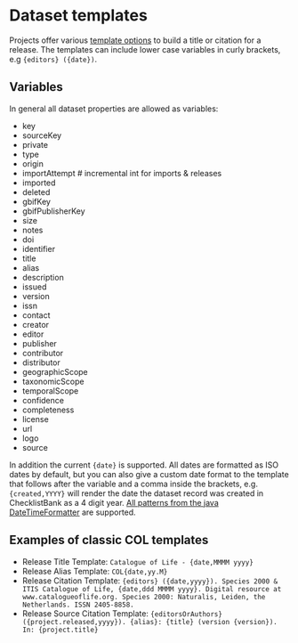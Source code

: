 # Dataset templates
Projects offer various [template options](https://data.catalogue.life/catalogue/3/options) to build a title or citation for a release.
The templates can include lower case variables in curly brackets, e.g `{editors} ({date})`.

## Variables
In general all dataset properties are allowed as variables:

 - key
 - sourceKey
 - private
 - type
 - origin
 - importAttempt # incremental int for imports & releases
 - imported
 - deleted
 - gbifKey
 - gbifPublisherKey
 - size
 - notes
 - doi
 - identifier
 - title
 - alias
 - description
 - issued
 - version
 - issn
 - contact
 - creator
 - editor
 - publisher
 - contributor
 - distributor
 - geographicScope
 - taxonomicScope
 - temporalScope
 - confidence
 - completeness
 - license
 - url
 - logo
 - source

In addition the current `{date}` is supported.
All dates are formatted as ISO dates by default, but you can also give a custom date format to the template
that follows after the variable and a comma inside the brackets, e.g. `{created,YYYY}` will render the date the dataset record was created 
in ChecklistBank as a 4 digit year.
 [All patterns from the java DateTimeFormatter](https://docs.oracle.com/javase/8/docs/api/java/time/format/DateTimeFormatter.html#patterns) are supported.
 
## Examples of classic COL templates

 - Release Title Template: `Catalogue of Life - {date,MMMM yyyy}`
 - Release Alias Template: `COL{date,yy.M}`
 - Release Citation Template: `{editors} ({date,yyyy}). Species 2000 & ITIS Catalogue of Life, {date,ddd MMMM yyyy}. Digital resource at www.catalogueoflife.org. Species 2000: Naturalis, Leiden, the Netherlands. ISSN 2405-8858.`
 - Release Source Citation Template: `{editorsOrAuthors} ({project.released,yyyy}). {alias}: {title} (version {version}). In: {project.title}`
